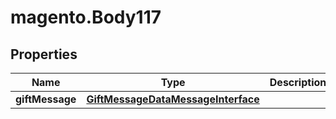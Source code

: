 # magento.Body117

## Properties
Name | Type | Description | Notes
------------ | ------------- | ------------- | -------------
**giftMessage** | [**GiftMessageDataMessageInterface**](GiftMessageDataMessageInterface.md) |  | 


